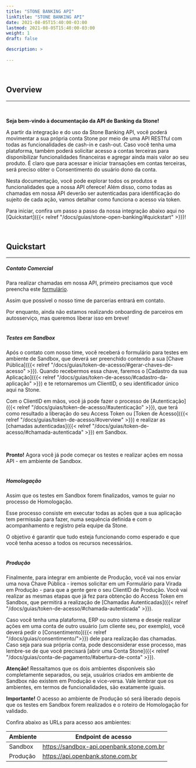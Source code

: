 ```yaml
---
title: "STONE BANKING API"
linkTitle: "STONE BANKING API"
date: 2021-08-05T15:40:00-03:00
lastmod: 2021-08-05T15:40:00-03:00
weight: 1
draft: false

description: >
    
---
```

<br>

## Overview
---

<br>

**Seja bem-vindo à documentação da API de Banking da Stone!**
<br>



A partir da integração e do uso da Stone Banking API, você poderá movimentar a sua própria conta Stone por meio de uma API RESTful com todas as funcionalidades de cash-in e cash-out. Caso você tenha uma plataforma, também poderá solicitar acesso a contas terceiras para disponibilizar funcionalidades financeiras e agregar ainda mais valor ao seu produto. É claro que para acessar e iniciar transações em contas terceiras, será preciso obter o Consentimento do usuário dono da conta.

Nesta documentação, você pode explorar todos os produtos e funcionalidades que a nossa API oferece! Além disso, como todas as chamadas em nossa API deverão ser autenticadas para identificação do sujeito de cada ação, vamos detalhar como funciona o acesso via token. 
<br>

Para iniciar, confira um passo a passo da nossa integração abaixo aqui no [Quickstart]({{< relref "/docs/guias/stone-open-banking/#quickstart" >}})! 

<br>

## Quickstart
---


##### Contato Comercial 

Para realizar chamadas em nossa API, primeiro precisamos que você preencha este <a href="https://app.pipefy.com/public/form/9VobDDE0/?origem_do_lead=Documenta%C3%A7%C3%A3o" target="_blank">formulário</a>.

Assim que possível o nosso time de parcerias entrará em contato.

Por enquanto, ainda não estamos realizando onboarding de parceiros em autosserviço, mas queremos liberar isso em breve! 
<br>
<br>

##### Testes em Sandbox

Após o contato com nosso time, você receberá o formulário para testes em ambiente de Sandbox, que deverá ser preenchido contendo a sua [Chave Pública]({{< relref "/docs/guias/token-de-acesso/#gerar-chaves-de-acesso" >}}). 
Quando recebermos essa chave, faremos o [Cadastro da sua Aplicação]({{< relref "/docs/guias/token-de-acesso/#cadastro-da-aplicação" >}}) e te retornaremos um ClientID, o seu identificador único aqui na Stone. 

Com o ClientID em mãos, você já pode fazer o processo de [Autenticação]({{< relref "/docs/guias/token-de-acesso/#autenticação" >}}), que terá como resultado a liberação do seu Access Token ou [Token de Acesso]({{< relref "/docs/guias/token-de-acesso/#overview" >}}) e realizar as [chamadas autenticadas]({{< relref "/docs/guias/token-de-acesso/#chamada-autenticada" >}}) em Sandbox. 

<br>

**Pronto!** Agora você já pode começar os testes e realizar ações em nossa API - em ambiente de Sandbox. 
<br>
<br>

##### Homologação

Assim que os testes em Sandbox forem finalizados, vamos te guiar no processo de Homologação. 

Esse processo consiste em executar todas as ações que a sua aplicação tem permissão para fazer, numa sequência definida e com o acompanhamento e registro pela equipe da Stone. 

O objetivo é garantir que tudo esteja funcionando como esperado e que você tenha acesso a todos os recursos necessários.
<br>
<br>

##### Produção

Finalmente, para integrar em ambiente de Produção, você vai nos enviar uma nova Chave Pública - iremos solicitar em um Formulário para Virada em Produção - para que a gente gere o seu ClientID de Produção. Você vai realizar as mesmas etapas que já fez para obtenção do Access Token em Sandbox, que permitirá a realização de [Chamadas Autenticadas]({{< relref "/docs/guias/token-de-acesso/#chamada-autenticada" >}}). 

Caso você tenha uma plataforma, ERP ou outro sistema e deseje realizar ações em uma conta de outro usuário (um cliente seu, por exemplo), você deverá pedir o [Consentimento]({{< relref "/docs/guias/consentimento/">}}) dele para realização das chamadas. Caso seja para sua própria conta, pode desconsiderar esse processo, mas lembre-se de que você precisará [abrir uma Conta Stone]({{< relref "/docs/guias/conta-de-pagamento/#abertura-de-conta" >}}). 

**Atenção!** Ressaltamos que os dois ambientes disponíveis são completamente separados, ou seja, usuários criados em ambiente de Sandbox não existem em Produção e vice-versa. Vale lembrar que os ambientes, em termos de funcionalidades, são exatamente iguais.

**Importante!** O acesso ao ambiente de Produção só será liberado depois que os testes em Sandbox forem realizados e o roteiro de Homologação for validado. 

Confira abaixo as URLs para acesso aos ambientes:

| Ambiente | Endpoint de acesso |
| -------- | ------------------ |
| Sandbox  | https://sandbox-api.openbank.stone.com.br |
| Produção | https://api.openbank.stone.com.br |


<br>

